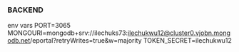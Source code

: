 ### BACKEND  

env vars
PORT=3065
MONGOURI=mongodb+srv://ilechuks73:ilechukwu12@cluster0.vjobn.mongodb.net/eportal?retryWrites=true&w=majority
TOKEN_SECRET=ilechukwu12